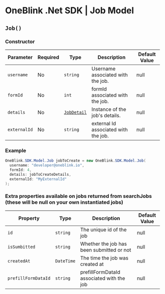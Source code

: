 # OneBlink .Net SDK | Job Model

## `Job()`

### Constructor

| Parameter    | Required | Type                          | Description                          | Default Value |
| ------------ | -------- | ----------------------------- | ------------------------------------ | ------------- |
| `username`   | No       | `string`                      | Username associated with the job.    | null          |
| `formId`     | No       | `int`                         | formId associated with the job.      | null          |
| `details`    | No       | [`JobDetail`](./jobDetail.md) | Instance of the job's details.       | null          |
| `externalId` | No       | `string`                      | external Id associated with the job. | null          |

### Example

```c#
OneBlink.SDK.Model.Job jobToCreate = new OneBlink.SDK.Model.Job(
  username: "developer@oneblink.io",
  formId: 4,
  details: jobToCreateDetails,
  externalId: "MyExternalId"
);

```

### Extra properties available on jobs returned from searchJobs (these will be null on your own instantiated jobs)

| Property            | Type       | Description                               | Default Value |
| ------------------- | ---------- | ----------------------------------------- | ------------- |
| `id`                | `string`   | The unique id of the job                  | null          |
| `isSumbitted`       | `string`   | Whether the job has been submitted or not | null          |
| `createdAt`         | `DateTime` | The time the job was created at           | null          |
| `prefillFormDataId` | `string`   | prefillFormDataId associated with the job | null          |
